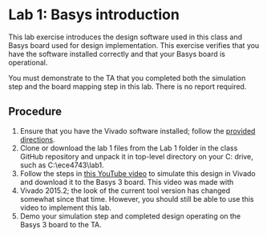 # Lab 1: Basys introduction

This lab exercise introduces the design software used in this class and Basys
board used for design implementation. This exercise verifies that you have the
software installed correctly and that your Basys board is operational.

You must demonstrate to the TA that you completed both the simulation step and
the board mapping step in this lab. There is no report required.

## Procedure

1.  Ensure that you have the Vivado software installed; follow the
    [provided directions](vivado_installation.pdf).
2.  Clone or download the lab 1 files from the Lab 1 folder in the class GitHub
    repository and unpack it in top-level directory on your C: drive, such as
    C:\\ece4743\\lab1.
3.  Follow the steps in [this YouTube video](https://youtu.be/8eK8Bqg6_Zs) to
    simulate this design in Vivado and download it to the Basys 3 board. This
    video was made with
4.  Vivado 2015.2; the look of the current tool version has changed somewhat
    since that time. However, you should still be able to use this video to
    implement this lab.
5.  Demo your simulation step and completed design operating on the Basys 3
    board to the TA.
